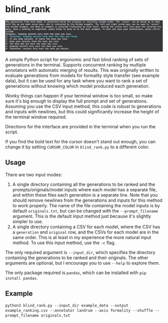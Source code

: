 # blind_rank
![An image of the interface](blind_rank_example.jpg)

A simple Python script for ergonomic and fast blind ranking of sets of generations in the terminal. Supports concurrent ranking by multiple annotators with automatic merging of results. This was originally written to evaluate generations from models for formality style transfer (see example data), but it can be used for any task where you want to rank a set of generations without knowing which model produced each generation.

Wonky things can happen if your terminal window is too small, so make sure it's big enough to display the full prompt and set of generations. Assuming you use the CSV input method, this code is robust to generations and inputs with newlines, but this could significantly increase the height of the terminal window required.

Directions for the interface are provided in the terminal when you run the script.

If you find the bold text for the cursor doesn't stand out enough, you can change it by setting `CURSOR_COLOR` in `blind_rank.py` to a different color. 

## Usage
There are two input modes:
1. A single directory containing all the generations to be ranked and the prompts/originals/model inputs where each model has a separate file, and within these files each generation is a separate line. Note that you should remove newlines from the generations and inputs for this method to work properly. The name of the file containing the model inputs is by default `originals.txt`, but can be changed with the `--prompt_filename` argument. This is the default input method just because it's slightly simpler to use.
2. A single directory containing a CSV for each model, where the CSV has a `generation` and `original` row, and the CSVs for each model are in the same order. This is at least in my experience the more natural input method. To use this input method, use the `-c` flag.

The only required argument is `--input_dir`, which specifies the directory containing the generations to be ranked and their originals. The other arguments are optional, but I encourage you to use `--help` to explore them.

The only package required is `pandas`, which can be installed with `pip install pandas`.

## Example
```
python3 blind_rank.py --input_dir example_data --output example_ranking.csv --annotator landrum --axis formality --shuffle --prompt_filename originals.txt
```